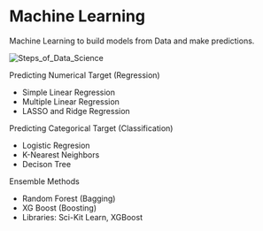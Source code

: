 # Machine Learning
Machine Learning to build models from Data and make predictions.


![Steps_of_Data_Science](https://github.com/drewpeterson1/DataCollection/assets/152465987/d8226928-4a6e-4be4-96b5-549496e1279d)

Predicting Numerical Target (Regression)
- Simple Linear Regression
- Multiple Linear Regression
- LASSO and Ridge Regression

Predicting Categorical Target (Classification)
- Logistic Regresion
- K-Nearest Neighbors
- Decison Tree

Ensemble Methods
- Random Forest (Bagging)
- XG Boost (Boosting)
- Libraries: Sci-Kit Learn, XGBoost
